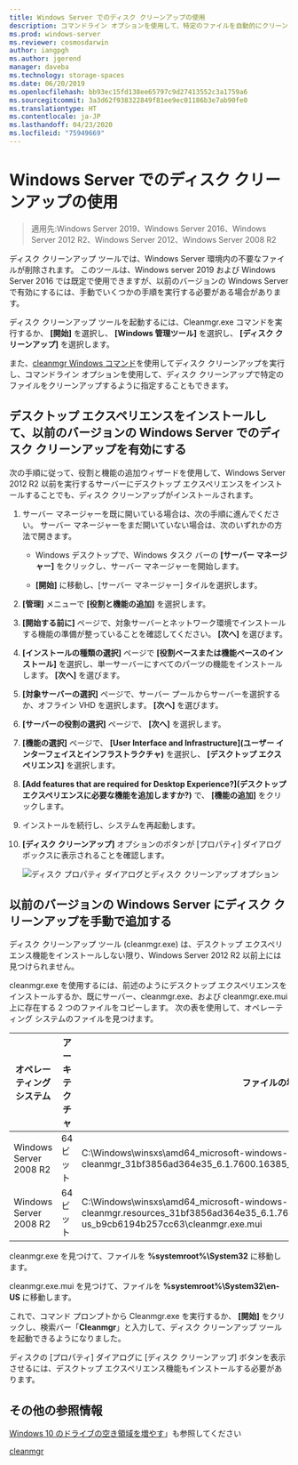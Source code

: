 ```yaml
---
title: Windows Server でのディスク クリーンアップの使用
description: コマンドライン オプションを使用して、特定のファイルを自動的にクリーンアップするようにディスク クリーンアップ ツール (Cleanmgr.exe) を構成する方法について説明します。
ms.prod: windows-server
ms.reviewer: cosmosdarwin
author: iangpgh
ms.author: jgerend
manager: daveba
ms.technology: storage-spaces
ms.date: 06/20/2019
ms.openlocfilehash: bb93ec15fd138ee65797c9d27413552c3a1759a6
ms.sourcegitcommit: 3a3d62f938322849f81ee9ec01186b3e7ab90fe0
ms.translationtype: HT
ms.contentlocale: ja-JP
ms.lasthandoff: 04/23/2020
ms.locfileid: "75949669"
---
```

# <a name="using-disk-cleanup-on-windows-server"></a>Windows Server でのディスク クリーンアップの使用

> 適用先:Windows Server 2019、Windows Server 2016、Windows Server 2012 R2、Windows Server 2012、Windows Server 2008 R2

ディスク クリーンアップ ツールでは、Windows Server 環境内の不要なファイルが削除されます。 このツールは、Windows server 2019 および Windows Server 2016 では既定で使用できますが、以前のバージョンの Windows Server で有効にするには、手動でいくつかの手順を実行する必要がある場合があります。

ディスク クリーンアップ ツールを起動するには、Cleanmgr.exe コマンドを実行するか、 **[開始]** を選択し、 **[Windows 管理ツール]** を選択し、 **[ディスク クリーンアップ]** を選択します。

また、[cleanmgr Windows コマンド](../../administration/windows-commands/cleanmgr.md)を使用してディスク クリーンアップを実行し、コマンドライン オプションを使用して、ディスク クリーンアップで特定のファイルをクリーンアップするように指定することもできます。

## <a name="enable-disk-cleanup-on-an-earlier-version-of-windows-server-by-installing-the-desktop-experience"></a>デスクトップ エクスペリエンスをインストールして、以前のバージョンの Windows Server でのディスク クリーンアップを有効にする

次の手順に従って、役割と機能の追加ウィザードを使用して、Windows Server 2012 R2 以前を実行するサーバーにデスクトップ エクスペリエンスをインストールすることでも、ディスク クリーンアップがインストールされます。

1. サーバー マネージャーを既に開いている場合は、次の手順に進んでください。 サーバー マネージャーをまだ開いていない場合は、次のいずれかの方法で開きます。

   - Windows デスクトップで、Windows タスク バーの **[サーバー マネージャー]** をクリックし、サーバー マネージャーを開始します。

   - **[開始]** に移動し、[サーバー マネージャー] タイルを選択します。

1. **[管理]** メニューで **[役割と機能の追加]** を選択します。

1. **[開始する前に]** ページで、対象サーバーとネットワーク環境でインストールする機能の準備が整っていることを確認してください。 **[次へ]** を選びます。

1. **[インストールの種類の選択]** ページで **[役割ベースまたは機能ベースのインストール]** を選択し、単一サーバーにすべてのパーツの機能をインストールします。 **[次へ]** を選びます。

1. **[対象サーバーの選択]** ページで、サーバー プールからサーバーを選択するか、オフライン VHD を選択します。 **[次へ]** を選びます。

1. **[サーバーの役割の選択]** ページで、 **[次へ]** を選択します。

1. **[機能の選択]** ページで、 **[User Interface and Infrastructure]\(ユーザー インターフェイスとインフラストラクチャ\)** を選択し、 **[デスクトップ エクスペリエンス]** を選択します。

1. **[Add features that are required for Desktop Experience?]\(デスクトップ エクスペリエンスに必要な機能を追加しますか?\)** で、 **[機能の追加]** をクリックします。

1. インストールを続行し、システムを再起動します。

1. **[ディスク クリーンアップ]** オプションのボタンが [プロパティ] ダイアログ ボックスに表示されることを確認します。

   ![ディスク プロパティ ダイアログとディスク クリーンアップ オプション](media/diskpropswcleanup.png)

## <a name="manually-add-disk-cleanup-to-an-earlier-version-of-windows-server"></a>以前のバージョンの Windows Server にディスク クリーンアップを手動で追加する

ディスク クリーンアップ ツール (cleanmgr.exe) は、デスクトップ エクスペリエンス機能をインストールしない限り、Windows Server 2012 R2 以前上には見つけられません。

cleanmgr.exe を使用するには、前述のようにデスクトップ エクスペリエンスをインストールするか、既にサーバー、cleanmgr.exe、および cleanmgr.exe.mui 上に存在する 2 つのファイルをコピーします。 次の表を使用して、オペレーティング システムのファイルを見つけます。

| オペレーティング システム  | アーキテクチャ  | ファイルの場所  |
| ----------------- | -------------- | --------------- |
| Windows Server 2008 R2 | 64 ビット | C:\Windows\winsxs\amd64_microsoft-windows-cleanmgr_31bf3856ad364e35_6.1.7600.16385_none_c9392808773cd7da\cleanmgr.exe 
| Windows Server 2008 R2 | 64 ビット | C:\Windows\winsxs\amd64_microsoft-windows-cleanmgr.resources_31bf3856ad364e35_6.1.7600.16385_en-us_b9cb6194b257cc63\cleanmgr.exe.mui |

cleanmgr.exe を見つけて、ファイルを **%systemroot%\System32** に移動します。

cleanmgr.exe.mui を見つけて、ファイルを **%systemroot%\System32\en-US** に移動します。

これで、コマンド プロンプトから Cleanmgr.exe を実行するか、 **[開始]** をクリックし、検索バー「**Cleanmgr**」と入力して、ディスク クリーンアップ ツールを起動できるようになりました。

ディスクの [プロパティ] ダイアログに [ディスク クリーンアップ] ボタンを表示させるには、デスクトップ エクスペリエンス機能もインストールする必要があります。

## <a name="additional-references"></a>その他の参照情報

[Windows 10 のドライブの空き領域を増やす](https://support.microsoft.com/help/12425/windows-10-free-up-drive-space)」も参照してください

[cleanmgr](../../administration/windows-commands/cleanmgr.md)
